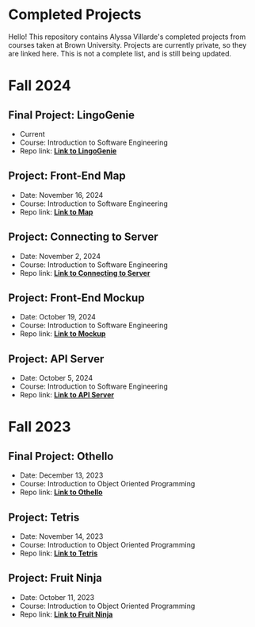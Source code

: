 # Completed Projects
Hello! This repository contains Alyssa Villarde's completed projects from courses taken at Brown University. Projects are currently private, so they are linked here. This is not a complete list, and is still being updated.

# Fall 2024
## Final Project: LingoGenie
- Current
- Course: Introduction to Software Engineering
- Repo link: **[Link to LingoGenie](https://github.com/cs0320-f24/term-project-shall21-rmgoldba-avillard-jkuehnis.git)**

## Project: Front-End Map
- Date: November 16, 2024
- Course: Introduction to Software Engineering
- Repo link: **[Link to Map](https://github.com/cs0320-f24/maps-avillard-bmbaye)**

## Project: Connecting to Server
- Date: November 2, 2024
- Course: Introduction to Software Engineering
- Repo link: **[Link to Connecting to Server](https://github.com/cs0320-f24/repl-avillard-aferna48)**

## Project: Front-End Mockup
- Date: October 19, 2024
- Course: Introduction to Software Engineering
- Repo link: **[Link to Mockup](https://github.com/cs0320-f24/mock-ahuang73-avillard)**

## Project: API Server
- Date: October 5, 2024
- Course: Introduction to Software Engineering
- Repo link: **[Link to API Server](https://github.com/cs0320-f24/server-avillard-shall21)**

# Fall 2023
## Final Project: Othello
- Date: December 13, 2023
- Course: Introduction to Object Oriented Programming
- Repo link: **[Link to Othello](https://github.com/brown-cs15-2023/othello-alyssavillarde.git)**

## Project: Tetris
- Date: November 14, 2023
- Course: Introduction to Object Oriented Programming
- Repo link: **[Link to Tetris](https://github.com/brown-cs15-2023/tetris-alyssavillarde.git)**

## Project: Fruit Ninja
- Date: October 11, 2023
- Course: Introduction to Object Oriented Programming
- Repo link: **[Link to Fruit Ninja](https://github.com/brown-cs15-2023/fruitninja-alyssavillarde.git)**
